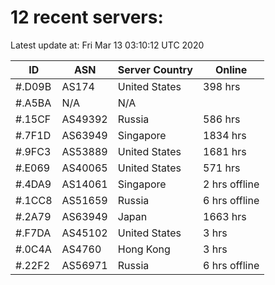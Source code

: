 # 12 recent servers:

Latest update at: Fri Mar 13 03:10:12 UTC 2020

| ID | ASN | Server Country | Online |
| -- | --- | -------------- | ------ |
| #.D09B | AS174 | United States | 398 hrs |
| #.A5BA | N/A | N/A | |
| #.15CF | AS49392 | Russia | 586 hrs |
| #.7F1D | AS63949 | Singapore | 1834 hrs |
| #.9FC3 | AS53889 | United States | 1681 hrs |
| #.E069 | AS40065 | United States | 571 hrs |
| #.4DA9 | AS14061 | Singapore | 2 hrs offline |
| #.1CC8 | AS51659 | Russia | 6 hrs offline |
| #.2A79 | AS63949 | Japan | 1663 hrs |
| #.F7DA | AS45102 | United States | 3 hrs |
| #.0C4A | AS4760 | Hong Kong | 3 hrs |
| #.22F2 | AS56971 | Russia | 6 hrs offline |

